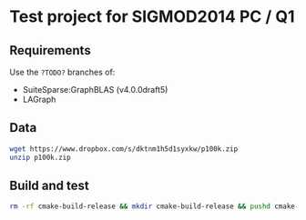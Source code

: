 # Test project for SIGMOD2014 PC / Q1

## Requirements

Use the `?TODO?` branches of:
- SuiteSparse:GraphBLAS (v4.0.0draft5)
- LAGraph

## Data

```bash
wget https://www.dropbox.com/s/dktnm1h5d1syxkw/p100k.zip
unzip p100k.zip
```

## Build and test

```bash
rm -rf cmake-build-release && mkdir cmake-build-release && pushd cmake-build-release && cmake -DCMAKE_BUILD_TYPE=RelWithDebInfo .. && make -j$(nproc) && ./main ; popd
```
